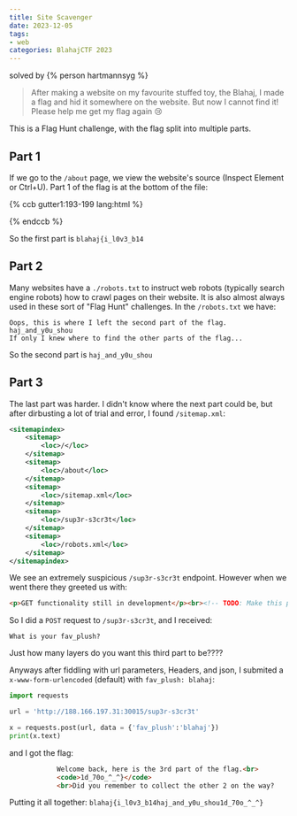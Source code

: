 ```yaml
---
title: Site Scavenger
date: 2023-12-05
tags:
- web
categories: BlahajCTF 2023
---
```


solved by {% person hartmannsyg %}

> After making a website on my favourite stuffed toy, the Blahaj, I made a flag and hid it somewhere on the website. But now I cannot find it! Please help me get my flag again 😢

This is a Flag Hunt challenge, with the flag split into multiple parts.

## Part 1

If we go to the `/about` page, we view the website's source (Inspect Element or Ctrl+U). Part 1 of the flag is at the bottom of the file:

{% ccb gutter1:193-199 lang:html %}
</body>

<!-- Oops, this is where I left the first part of the flag. -->
<!-- blahaj{i_l0v3_b14 -->
<!-- If only I knew where to find the other parts of the flag... -->

</html>
{% endccb %}

So the first part is `blahaj{i_l0v3_b14`

## Part 2

Many websites have a `./robots.txt` to instruct web robots (typically search engine robots) how to crawl pages on their website. It is also almost always used in these sort of "Flag Hunt" challenges. In the `/robots.txt` we have:

```
Oops, this is where I left the second part of the flag.
haj_and_y0u_shou
If only I knew where to find the other parts of the flag...
```

So the second part is `haj_and_y0u_shou`

## Part 3

The last part was harder. I didn't know where the next part could be, but after dirbusting a lot of trial and error, I found `/sitemap.xml`:

```xml
<sitemapindex>
    <sitemap>
        <loc>/</loc>
    </sitemap>
    <sitemap>
        <loc>/about</loc>
    </sitemap>
    <sitemap>
        <loc>/sitemap.xml</loc>
    </sitemap>
    <sitemap>
        <loc>/sup3r-s3cr3t</loc>
    </sitemap>
    <sitemap>
        <loc>/robots.xml</loc>
    </sitemap>
</sitemapindex>
```

We see an extremely suspicious `/sup3r-s3cr3t` endpoint. However when we went there they greeted us with:

```html
<p>GET functionality still in development</p><br><!-- TODO: Make this page request automatically POST -->
```

So I did a `POST` request to `/sup3r-s3cr3t`, and I received:

```
What is your fav_plush?
```

Just how many layers do you want this third part to be????

Anyways after fiddling with url parameters, Headers, and json, I submited a `x-www-form-urlencoded` (default) with `fav_plush: blahaj`:

```py
import requests

url = 'http://188.166.197.31:30015/sup3r-s3cr3t'

x = requests.post(url, data = {'fav_plush':'blahaj'})
print(x.text)
```

and I got the flag:

```html
            Welcome back, here is the 3rd part of the flag.<br>
            <code>1d_70o_^_^}</code>
            <br>Did you remember to collect the other 2 on the way?
```

Putting it all together: `blahaj{i_l0v3_b14haj_and_y0u_shou1d_70o_^_^}`
